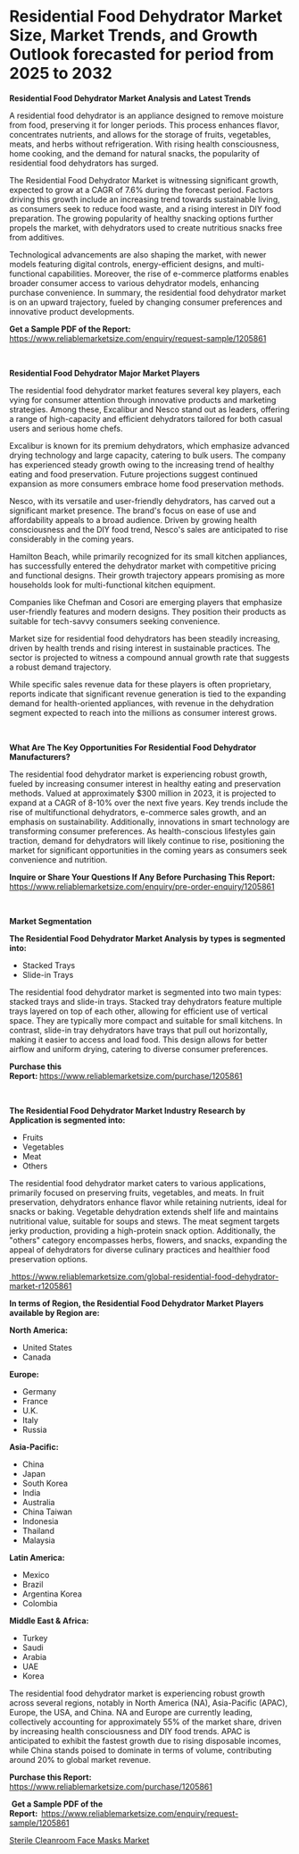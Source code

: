 <p><h1>Residential Food Dehydrator Market Size, Market Trends, and Growth Outlook forecasted for period from 2025 to 2032</h1></p><p><strong>Residential Food Dehydrator Market Analysis and Latest Trends</strong></p>
<p><p>A residential food dehydrator is an appliance designed to remove moisture from food, preserving it for longer periods. This process enhances flavor, concentrates nutrients, and allows for the storage of fruits, vegetables, meats, and herbs without refrigeration. With rising health consciousness, home cooking, and the demand for natural snacks, the popularity of residential food dehydrators has surged.</p><p>The Residential Food Dehydrator Market is witnessing significant growth, expected to grow at a CAGR of 7.6% during the forecast period. Factors driving this growth include an increasing trend towards sustainable living, as consumers seek to reduce food waste, and a rising interest in DIY food preparation. The growing popularity of healthy snacking options further propels the market, with dehydrators used to create nutritious snacks free from additives.</p><p>Technological advancements are also shaping the market, with newer models featuring digital controls, energy-efficient designs, and multi-functional capabilities. Moreover, the rise of e-commerce platforms enables broader consumer access to various dehydrator models, enhancing purchase convenience. In summary, the residential food dehydrator market is on an upward trajectory, fueled by changing consumer preferences and innovative product developments.</p></p>
<p><strong>Get a Sample PDF of the Report:&nbsp;</strong> <a href="https://www.reliablemarketsize.com/enquiry/request-sample/1205861?utm_campaign=2321&utm_medium=2&utm_source=Github&utm_content=ia&utm_term=09022025&utm_id=residential-food-dehydrator">https://www.reliablemarketsize.com/enquiry/request-sample/1205861</a></p>
<p>&nbsp;</p>
<p><strong>Residential Food Dehydrator Major Market Players</strong></p>
<p><p>The residential food dehydrator market features several key players, each vying for consumer attention through innovative products and marketing strategies. Among these, Excalibur and Nesco stand out as leaders, offering a range of high-capacity and efficient dehydrators tailored for both casual users and serious home chefs.</p><p>Excalibur is known for its premium dehydrators, which emphasize advanced drying technology and large capacity, catering to bulk users. The company has experienced steady growth owing to the increasing trend of healthy eating and food preservation. Future projections suggest continued expansion as more consumers embrace home food preservation methods.</p><p>Nesco, with its versatile and user-friendly dehydrators, has carved out a significant market presence. The brand's focus on ease of use and affordability appeals to a broad audience. Driven by growing health consciousness and the DIY food trend, Nesco's sales are anticipated to rise considerably in the coming years.</p><p>Hamilton Beach, while primarily recognized for its small kitchen appliances, has successfully entered the dehydrator market with competitive pricing and functional designs. Their growth trajectory appears promising as more households look for multi-functional kitchen equipment.</p><p>Companies like Chefman and Cosori are emerging players that emphasize user-friendly features and modern designs. They position their products as suitable for tech-savvy consumers seeking convenience.</p><p>Market size for residential food dehydrators has been steadily increasing, driven by health trends and rising interest in sustainable practices. The sector is projected to witness a compound annual growth rate that suggests a robust demand trajectory.</p><p>While specific sales revenue data for these players is often proprietary, reports indicate that significant revenue generation is tied to the expanding demand for health-oriented appliances, with revenue in the dehydration segment expected to reach into the millions as consumer interest grows.</p></p>
<p>&nbsp;</p>
<p><strong>What Are The Key Opportunities For Residential Food Dehydrator Manufacturers?</strong></p>
<p><p>The residential food dehydrator market is experiencing robust growth, fueled by increasing consumer interest in healthy eating and preservation methods. Valued at approximately $300 million in 2023, it is projected to expand at a CAGR of 8-10% over the next five years. Key trends include the rise of multifunctional dehydrators, e-commerce sales growth, and an emphasis on sustainability. Additionally, innovations in smart technology are transforming consumer preferences. As health-conscious lifestyles gain traction, demand for dehydrators will likely continue to rise, positioning the market for significant opportunities in the coming years as consumers seek convenience and nutrition.</p></p>
<p><strong>Inquire or Share Your Questions If Any Before Purchasing This Report:</strong> <a href="https://www.reliablemarketsize.com/enquiry/pre-order-enquiry/1205861?utm_campaign=2321&utm_medium=2&utm_source=Github&utm_content=ia&utm_term=09022025&utm_id=residential-food-dehydrator">https://www.reliablemarketsize.com/enquiry/pre-order-enquiry/1205861</a></p>
<p>&nbsp;</p>
<p><strong>Market Segmentation</strong></p>
<p><strong>The Residential Food Dehydrator Market Analysis by types is segmented into:</strong></p>
<p><ul><li>Stacked Trays</li><li>Slide-in Trays</li></ul></p>
<p><p>The residential food dehydrator market is segmented into two main types: stacked trays and slide-in trays. Stacked tray dehydrators feature multiple trays layered on top of each other, allowing for efficient use of vertical space. They are typically more compact and suitable for small kitchens. In contrast, slide-in tray dehydrators have trays that pull out horizontally, making it easier to access and load food. This design allows for better airflow and uniform drying, catering to diverse consumer preferences.</p></p>
<p><strong>Purchase this Report:&nbsp;</strong><a href="https://www.reliablemarketsize.com/purchase/1205861?utm_campaign=2321&utm_medium=2&utm_source=Github&utm_content=ia&utm_term=09022025&utm_id=residential-food-dehydrator">https://www.reliablemarketsize.com/purchase/1205861</a></p>
<p>&nbsp;</p>
<p><strong>The Residential Food Dehydrator Market Industry Research by Application is segmented into:</strong></p>
<p><ul><li>Fruits</li><li>Vegetables</li><li>Meat</li><li>Others</li></ul></p>
<p><p>The residential food dehydrator market caters to various applications, primarily focused on preserving fruits, vegetables, and meats. In fruit preservation, dehydrators enhance flavor while retaining nutrients, ideal for snacks or baking. Vegetable dehydration extends shelf life and maintains nutritional value, suitable for soups and stews. The meat segment targets jerky production, providing a high-protein snack option. Additionally, the "others" category encompasses herbs, flowers, and snacks, expanding the appeal of dehydrators for diverse culinary practices and healthier food preservation options.</p></p>
<p><a href="https://www.reliablemarketsize.com/global-residential-food-dehydrator-market-r1205861?utm_campaign=2321&utm_medium=2&utm_source=Github&utm_content=ia&utm_term=09022025&utm_id=residential-food-dehydrator">&nbsp;https://www.reliablemarketsize.com/global-residential-food-dehydrator-market-r1205861</a></p>
<p><strong>In terms of Region, the Residential Food Dehydrator Market Players available by Region are:</strong></p>
<p>
    <p> <strong> North America: </strong>
        <ul>
            <li>United States</li>
            <li>Canada</li>
        </ul>
        </p> 
    <p> <strong> Europe: </strong>
        <ul>
            <li>Germany</li>
            <li>France</li>
            <li>U.K.</li>
            <li>Italy</li>
            <li>Russia</li>
        </ul>
        </p> 
    <p> <strong> Asia-Pacific: </strong>
        <ul>
            <li>China</li>
            <li>Japan</li>
            <li>South Korea</li>
            <li>India</li>
            <li>Australia</li>
            <li>China Taiwan</li>
            <li>Indonesia</li>
            <li>Thailand</li>
            <li>Malaysia</li>
        </ul>
        </p> 
    <p> <strong> Latin America: </strong>
        <ul>
            <li>Mexico</li>
            <li>Brazil</li>
            <li>Argentina Korea</li>
            <li>Colombia</li>
        </ul>
        </p> 
    <p> <strong> Middle East & Africa: </strong>
        <ul>
            <li>Turkey</li>
            <li>Saudi</li>
            <li>Arabia</li>
            <li>UAE</li>
            <li>Korea</li>
        </ul>
    </p>
    </p>
<p><p>The residential food dehydrator market is experiencing robust growth across several regions, notably in North America (NA), Asia-Pacific (APAC), Europe, the USA, and China. NA and Europe are currently leading, collectively accounting for approximately 55% of the market share, driven by increasing health consciousness and DIY food trends. APAC is anticipated to exhibit the fastest growth due to rising disposable incomes, while China stands poised to dominate in terms of volume, contributing around 20% to global market revenue.</p></p>
<p><strong>Purchase this Report: </strong><a href="https://www.reliablemarketsize.com/purchase/1205861?utm_campaign=2321&utm_medium=2&utm_source=Github&utm_content=ia&utm_term=09022025&utm_id=residential-food-dehydrator">https://www.reliablemarketsize.com/purchase/1205861</a></p>
<p>&nbsp;<strong>Get a Sample PDF of the Report:&nbsp;&nbsp;</strong><a href="https://www.reliablemarketsize.com/enquiry/request-sample/1205861?utm_campaign=2321&utm_medium=2&utm_source=Github&utm_content=ia&utm_term=09022025&utm_id=residential-food-dehydrator">https://www.reliablemarketsize.com/enquiry/request-sample/1205861</a></p>
<p><strong></strong></p>
<p><p><a href="https://github.com/maclarensidney/Market-Research-Report-List-1/blob/main/sterile-cleanroom-face-masks-market.md?utm_campaign=2321&utm_medium=2&utm_source=Github&utm_content=ia&utm_term=09022025&utm_id=residential-food-dehydrator">Sterile Cleanroom Face Masks Market</a></p></p>